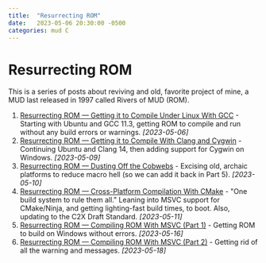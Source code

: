 ```yaml
---
title:  "Resurrecting ROM"
date:   2023-05-06 20:30:00 -0500
categories: mud C
---
```


# Resurrecting ROM

This is a series of posts about reviving and old, favorite project of mine, a MUD last released in 1997 called Rivers of MUD (ROM).

1. [Resurrecting ROM &mdash; Getting it to Compile Under Linux With GCC](pt-1-compile-gcc) - Starting with Ubuntu and GCC 11.3, getting ROM to compile and run without any build errors or warnings. _[2023-05-06]_
2. [Resurrecting ROM &mdash; Getting it to Compile With Clang and Cygwin](pt-2-compile-clang) - Continuing Ubuntu and Clang 14, then adding support for Cygwin on Windows. _[2023-05-09]_
3. [Resurrecting ROM &mdash; Dusting Off the Cobwebs](pt-3-dusting-off-cobwebs) - Excising old, archaic platforms to reduce macro hell (so we can add it back in Part 5). _[2023-05-10]_
4. [Resurrecting ROM &mdash; Cross-Platform Compilation With CMake](pt-4-cmake) - "One build system to rule them all." Leaning into MSVC support for CMake/Ninja, and getting lighting-fast build times, to boot. Also, updating to the C2X Draft Standard. _[2023-05-11]_
4. [Resurrecting ROM &mdash; Compiling ROM With MSVC (Part 1)](pt-5-msvc) - Getting ROM to build on Windows without errors. _[2023-05-16]_
5. [Resurrecting ROM &mdash; Compiling ROM With MSVC (Part 2)](pt-6-msvc-2) - Getting rid of all the warning and messages. _[2023-05-18]_
